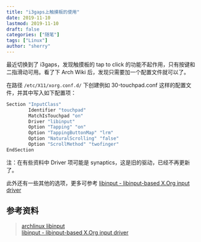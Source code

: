 ```yaml
---
title: "i3gaps上触摸板的使用"
date: 2019-11-10
lastmod: 2019-11-10
draft: false
categories: ["随笔"]
tags: ["Linux"]
author: "sherry"
---
```

最近切换到了 i3gaps，发现触摸板的 tap to click 的功能不起作用，只有按键和二指滑动可用。看了下 Arch Wiki 后，发现只需要加一个配置文件就可以了。

在路径 `/etc/X11/xorg.conf.d/` 下创建例如 30-touchpad.conf 这样的配置文件，并其中写入如下配置项：

```bash
Section "InputClass"
        Identifier "touchpad"
        MatchIsTouchpad "on"
        Driver "libinput"
        Option "Tapping" "on"
        Option "TappingButtonMap" "lrm"
        Option "NaturalScrolling" "false"
        Option "ScrollMethod" "twofinger"
EndSection
```

注：在有些资料中 Driver 项可能是 synaptics，这是旧的驱动，已经不再更新了。

此外还有一些其他的选项，更多可参考 [libinput - libinput-based X.Org input driver](https://jlk.fjfi.cvut.cz/arch/manpages/man/libinput.4)

## 参考资料

> [archlinux libinput](https://wiki.archlinux.org/index.php/Libinput)  
[libinput - libinput-based X.Org input driver](https://jlk.fjfi.cvut.cz/arch/manpages/man/libinput.4)